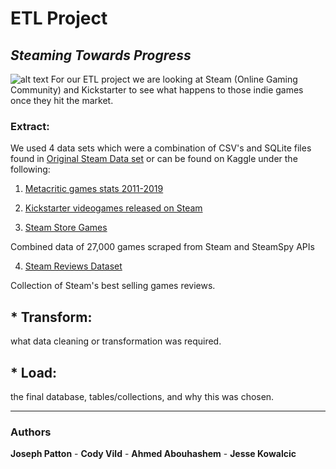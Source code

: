 # ETL Project

## *Steaming Towards Progress*
![alt text](https://cdn.wccftech.com/wp-content/uploads/2018/06/steam-chat.jpg)
For our ETL project we are looking at Steam (Online Gaming Community) and Kickstarter to see what happens to those indie games once they hit the market. 

###  **E**xtract:

 We used 4 data sets which were a combination of CSV's and SQLite files found in [Original Steam Data set]( https://github.com/C-VV/ETLproject/blob/master/Original%20Steam%20Data%20Sets.zip "gh") or can be found on Kaggle under the following:

1. [Metacritic games stats 2011-2019]( https://www.kaggle.com/skateddu/metacritic-games-stats-20112019)

2. [Kickstarter videogames released on Steam](https://www.kaggle.com/tonyplaysguitar/steam-spy-data-from-api-request)

3. [Steam Store Games](https://www.kaggle.com/nikdavis/steam-store-games)

Combined data of 27,000 games scraped from Steam and SteamSpy APIs


4. [Steam Reviews Dataset](https://www.kaggle.com/luthfim/steam-reviews-dataset)

Collection of Steam's best selling games reviews.




## * **T**ransform:

 what data cleaning or transformation was required.

## * **L**oad: 
the final database, tables/collections, and why this was chosen.

- - -


### Authors

**Joseph Patton** - **Cody Vild** - **Ahmed Abouhashem** - **Jesse Kowalcic** 


